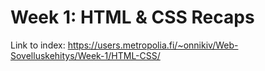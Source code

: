 # Week 1: HTML & CSS Recaps
Link to index:
https://users.metropolia.fi/~onnikiv/Web-Sovelluskehitys/Week-1/HTML-CSS/
